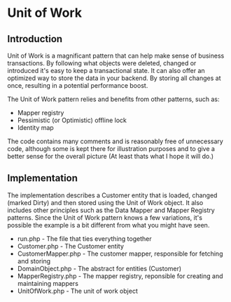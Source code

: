 # Unit of Work

## Introduction
Unit of Work is a magnificant pattern that can help make sense of business transactions. By following what objects were deleted, changed or introduced it's easy to keep a transactional state. It can also offer an optimized way to store the data in your backend. By storing all changes at once, resulting in a potential performance boost.

The Unit of Work pattern relies and benefits from other patterns, such as:

* Mapper registry
* Pessimistic (or Optimistic) offline lock
* Identity map

The code contains many comments and is reasonably free of unnecessary code, although some is kept there for illustration purposes and to give a better sense for the overall picture (At least thats what I hope it will do.)

## Implementation
The implementation describes a Customer entity that is loaded, changed (marked Dirty) and then stored using the Unit of Work object. It also includes other principles such as the Data Mapper and Mapper Registry patterns. Since the Unit of Work pattern knows a few variations, it's possible the example is a bit different from what you might have seen.

* run.php - The file that ties everything together
* Customer.php - The Customer entity
* CustomerMapper.php - The customer mapper, responsible for fetching and storing
* DomainObject.php - The abstract for entities (Customer)
* MapperRegistry.php - The mapper registry, reponsible for creating and maintaining mappers
* UnitOfWork.php - The unit of work object